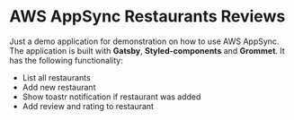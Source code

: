 # AWS AppSync Restaurants Reviews

Just a demo application for demonstration on how to use AWS AppSync. The application is built with **Gatsby**, **Styled-components** and **Grommet**. It has the following functionality:

- List all restaurants
- Add new restaurant
- Show toastr notification if restaurant was added
- Add review and rating to restaurant
